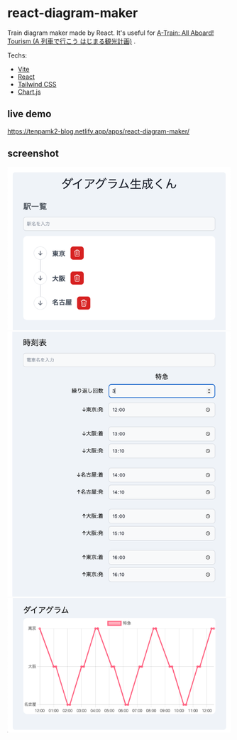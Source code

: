 # react-diagram-maker

Train diagram maker made by React.
It's useful for [A-Train: All Aboard! Tourism (A 列車で行こう はじまる観光計画)](https://store.steampowered.com/app/1685460/) .

Techs:

- [Vite](https://vitejs.dev/)
- [React](https://reactjs.org/)
- [Tailwind CSS](https://tailwindcss.com/)
- [Chart.js](https://www.chartjs.org/)

## live demo

<https://tenpamk2-blog.netlify.app/apps/react-diagram-maker/>

## screenshot

![1](./img/1.png)
![2](./img/2.png)
![3](./img/3.png)
